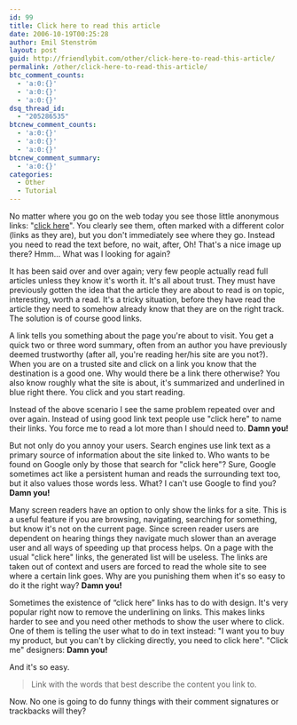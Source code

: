 ```yaml
---
id: 99
title: Click here to read this article
date: 2006-10-19T00:25:28
author: Emil Stenström
layout: post
guid: http://friendlybit.com/other/click-here-to-read-this-article/
permalink: /other/click-here-to-read-this-article/
btc_comment_counts:
  - 'a:0:{}'
  - 'a:0:{}'
  - 'a:0:{}'
dsq_thread_id:
  - "205286535"
btcnew_comment_counts:
  - 'a:0:{}'
  - 'a:0:{}'
  - 'a:0:{}'
btcnew_comment_summary:
  - 'a:0:{}'
categories:
  - Other
  - Tutorial
---
```

No matter where you go on the web today you see those little anonymous links: "[click here](javascript:void(0))". You clearly see them, often marked with a different color (links as they are), but you don't immediately see where they go. Instead you need to read the text before, no wait, after, Oh! That's a nice image up there? Hmm… What was I looking for again?

It has been said over and over again; very few people actually read full articles unless they know it's worth it. It's all about trust. They must have previously gotten the idea that the article they are about to read is on topic, interesting, worth a read. It's a tricky situation, before they have read the article they need to somehow already know that they are on the right track. The solution is of course good links.

A link tells you something about the page you're about to visit. You get a quick two or three word summary, often from an author you have previously deemed trustworthy (after all, you're reading her/his site are you not?). When you are on a trusted site and click on a link you know that the destination is a good one. Why would there be a link there otherwise? You also know roughly what the site is about, it's summarized and underlined in blue right there. You click and you start reading.

Instead of the above scenario I see the same problem repeated over and over again. Instead of using good link text people use "click here" to name their links. You force me to read a lot more than I should need to. **Damn you!**

But not only do you annoy your users. Search engines use link text as a primary source of information about the site linked to. Who wants to be found on Google only by those that search for "click here"? Sure, Google sometimes act like a persistent human and reads the surrounding text too, but it also values those words less. What? I can't use Google to find you? **Damn you!**

Many screen readers have an option to only show the links for a site. This is a useful feature if you are browsing, navigating, searching for something, but know it's not on the current page. Since screen reader users are dependent on hearing things they navigate much slower than an average user and all ways of speeding up that process helps. On a page with the usual "click here" links, the generated list will be useless. The links are taken out of context and users are forced to read the whole site to see where a certain link goes. Why are you punishing them when it's so easy to do it the right way? **Damn you!**

Sometimes the existence of “click here” links has to do with design. It's very popular right now to remove the underlining on links. This makes links harder to see and you need other methods to show the user where to click. One of them is telling the user what to do in text instead: "I want you to buy my product, but you can't by clicking directly, you need to click here". "Click me" designers: **Damn you!**

And it's so easy.

> Link with the words that best describe the content you link to.

Now. No one is going to do funny things with their comment signatures or trackbacks will they?
